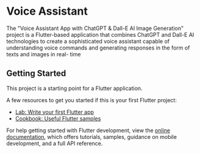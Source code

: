 # Voice Assistant

The "Voice Assistant App with ChatGPT & Dall-E AI Image Generation" project is a Flutter-based application that combines ChatGPT and Dall-E AI technologies to create a sophisticated
voice assistant capable of understanding voice commands and
generating responses in the form of texts and images in real- time

## Getting Started

This project is a starting point for a Flutter application.

A few resources to get you started if this is your first Flutter project:

- [Lab: Write your first Flutter app](https://docs.flutter.dev/get-started/codelab)
- [Cookbook: Useful Flutter samples](https://docs.flutter.dev/cookbook)

For help getting started with Flutter development, view the
[online documentation](https://docs.flutter.dev/), which offers tutorials,
samples, guidance on mobile development, and a full API reference.
